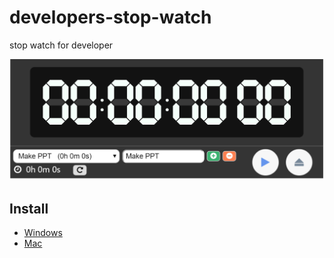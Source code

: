 # developers-stop-watch

stop watch for developer

![stop_watch](./stop_watch.PNG)

## Install

* [Windows](https://drive.google.com/open?id=0B1mQfOwV0VUHUkR5UmhHS0hFeU0)
* [Mac](https://drive.google.com/open?id=0B1mQfOwV0VUHbDJoNDlVMUQ4UU0)
